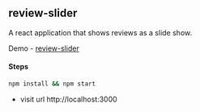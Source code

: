 ## review-slider

A react application that shows reviews as a slide show.

Demo - [review-slider](https://ashlynz-reviews-slider.netlify.app)

#### Steps

```sh
npm install && npm start
```

- visit url http://localhost:3000
